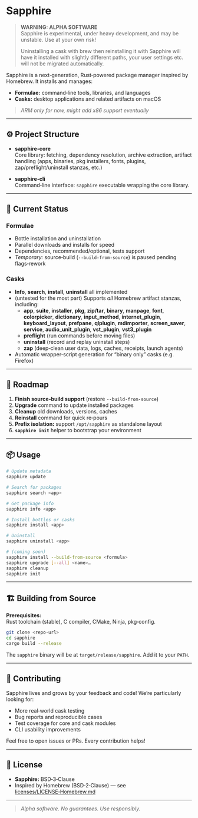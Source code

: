 # Sapphire

> **WARNING: ALPHA SOFTWARE**  
> Sapphire is experimental, under heavy development, and may be unstable. Use at your own risk!
>
> Uninstalling a cask with brew then reinstalling it with Sapphire will have it installed with slightly different paths, your user settings etc. will not be migrated automatically.

Sapphire is a next‑generation, Rust‑powered package manager inspired by Homebrew. It installs and manages:

- **Formulae:** command‑line tools, libraries, and languages  
- **Casks:** desktop applications and related artifacts on macOS

> _ARM only for now, might add x86 support eventually_

---

## ⚙️ Project Structure

- **sapphire‑core**  
  Core library: fetching, dependency resolution, archive extraction, artifact handling (apps, binaries, pkg installers, fonts, plugins, zap/preflight/uninstall stanzas, etc.)

- **sapphire‑cli**  
  Command‑line interface: `sapphire` executable wrapping the core library.

---

## 🚧 Current Status

### Formulae

- Bottle installation and uninstallation  
- Parallel downloads and installs for speed  
- Dependencies, recommended/optional, tests support  
- _Temporary:_ source‑build (`--build-from-source`) is paused pending flags‑rework

### Casks

- **Info**, **search**, **install**, **uninstall** all implemented  
- (untested for the most part) Supports _all_ Homebrew artifact stanzas, including:
  - **app**, **suite**, **installer**, **pkg**, **zip/tar**, **binary**, **manpage**, **font**, **colorpicker**, **dictionary**, **input_method**, **internet_plugin**, **keyboard_layout**, **prefpane**, **qlplugin**, **mdimporter**, **screen_saver**, **service**, **audio_unit_plugin**, **vst_plugin**, **vst3_plugin**  
  - **preflight** (run commands before moving files)  
  - **uninstall** (record and replay uninstall steps)  
  - **zap** (deep‑clean user data, logs, caches, receipts, launch agents)  
- Automatic wrapper‑script generation for “binary only” casks (e.g. Firefox)

---

## 🚀 Roadmap

1. **Finish source‑build support** (restore `--build-from-source`)  
2. **Upgrade** command to update installed packages  
3. **Cleanup** old downloads, versions, caches  
4. **Reinstall** command for quick re‑pours  
5. **Prefix isolation:** support `/opt/sapphire` as standalone layout  
6. **`sapphire init`** helper to bootstrap your environment  

---

## 📦 Usage

```sh
# Update metadata
sapphire update

# Search for packages
sapphire search <app>

# Get package info
sapphire info <app>

# Install bottles or casks
sapphire install <app>

# Uninstall
sapphire uninstall <app>

# (coming soon)
sapphire install --build-from-source <formula>
sapphire upgrade [--all] <name>…
sapphire cleanup
sapphire init
```

---

## 🏗️ Building from Source

**Prerequisites:**  
Rust toolchain (stable), C compiler, CMake, Ninja, pkg‑config.

```sh
git clone <repo-url>
cd sapphire
cargo build --release
```

The `sapphire` binary will be at `target/release/sapphire`. Add it to your `PATH`.

---

## 🤝 Contributing

Sapphire lives and grows by your feedback and code! We’re particularly looking for:

- More real‑world cask testing  
- Bug reports and reproducible cases  
- Test coverage for core and cask modules  
- CLI usability improvements

Feel free to open issues or PRs. Every contribution helps!

---

## 📄 License

- **Sapphire:** BSD‑3‑Clause  
- Inspired by Homebrew (BSD‑2‑Clause) — see [licenses/LICENSE‑Homebrew.md](licenses/LICENSE‑Homebrew.md)

---

> _Alpha software. No guarantees. Use responsibly._
